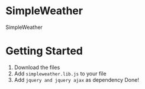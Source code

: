 SimpleWeather
=============

SimpleWeather

Getting Started
===============

1. Download the files
2. Add ``` simpleweather.lib.js ``` to your file
3. Add ``` jquery and jquery ajax ``` as dependency
Done!




